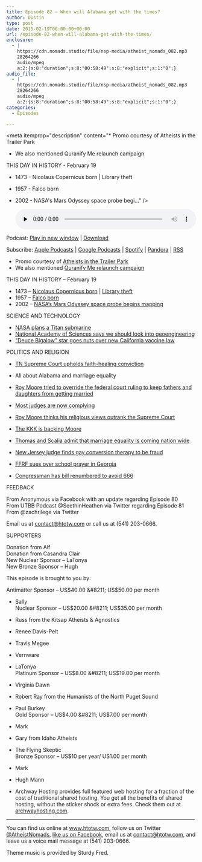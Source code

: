```yaml
---
title: Episode 82 – When will Alabama get with the times?
author: Dustin
type: post
date: 2015-02-19T06:00:00+00:00
url: /episode-82-when-will-alabama-get-with-the-times/
enclosure:
  - |
    https://cdn.nomads.studio/file/nsp-media/atheist_nomads_082.mp3
    28264266
    audio/mpeg
    a:2:{s:8:"duration";s:8:"00:58:49";s:8:"explicit";s:1:"0";}
audio_file:
  - |
    https://cdn.nomads.studio/file/nsp-media/atheist_nomads_082.mp3
    28264266
    audio/mpeg
    a:2:{s:8:"duration";s:8:"00:58:49";s:8:"explicit";s:1:"0";}
categories:
  - Episodes

---
```

<div itemscope itemtype="http://schema.org/AudioObject">
  <meta itemprop="name" content="Episode 82 &#8211; When will Alabama get with the times?" />
  
  <meta itemprop="uploadDate" content="2015-02-18T23:00:00-07:00" />
  
  <meta itemprop="encodingFormat" content="audio/mpeg" />
  
  <meta itemprop="duration" content="PT58M49S" />
  
  <meta itemprop="description" content="* Promo courtesy of Atheists in the Trailer Park
* We also mentioned Quranify Me relaunch campaign

THIS DAY IN HISTORY - February 19

* 1473 - Nicolaus Copernicus born | Library theft
* 1957 - Falco born
* 2002 - NASA's Mars Odyssey space probe begi..." />
  
  <meta itemprop="contentUrl" content="https://dts.podtrac.com/redirect.mp3/cdn.nomads.studio/file/nsp-media/atheist_nomads_082.mp3" />
  
  <meta itemprop="contentSize" content="27.0" />
  </p> 
  
  <div class="powerpress_player" id="powerpress_player_8337">
    <audio class="wp-audio-shortcode" id="audio-5156-81" preload="none" style="width: 100%;" controls="controls"><source type="audio/mpeg" src="https://dts.podtrac.com/redirect.mp3/cdn.nomads.studio/file/nsp-media/atheist_nomads_082.mp3?_=81" /><a href="https://dts.podtrac.com/redirect.mp3/cdn.nomads.studio/file/nsp-media/atheist_nomads_082.mp3">https://dts.podtrac.com/redirect.mp3/cdn.nomads.studio/file/nsp-media/atheist_nomads_082.mp3</a></audio>
  </div>
</div>

<p class="powerpress_links powerpress_links_mp3">
  Podcast: <a href="https://dts.podtrac.com/redirect.mp3/cdn.nomads.studio/file/nsp-media/atheist_nomads_082.mp3" class="powerpress_link_pinw" target="_blank" title="Play in new window" onclick="return powerpress_pinw('https://htotw.com/?powerpress_pinw=5156-podcast');" rel="nofollow">Play in new window</a> | <a href="https://dts.podtrac.com/redirect.mp3/cdn.nomads.studio/file/nsp-media/atheist_nomads_082.mp3" class="powerpress_link_d" title="Download" rel="nofollow" download="atheist_nomads_082.mp3">Download</a>
</p>

<p class="powerpress_links powerpress_subscribe_links">
  Subscribe: <a href="https://podcasts.apple.com/us/podcast/humanists-take-on-the-world/id530050098?mt=2&ls=1" class="powerpress_link_subscribe powerpress_link_subscribe_itunes" target="_blank" title="Subscribe on Apple Podcasts" rel="nofollow">Apple Podcasts</a> | <a href="https://www.google.com/podcasts?feed=aHR0cDovL2F0aGVpc3Rub21hZHMubGlic3luLmNvbS9yc3M%3D" class="powerpress_link_subscribe powerpress_link_subscribe_googleplay" target="_blank" title="Subscribe on Google Podcasts" rel="nofollow">Google Podcasts</a> | <a href="https://open.spotify.com/show/3LzK2xZGike6Tc1GEMtMbr?si=LieN9SNuTpq96smuaUsH8A" class="powerpress_link_subscribe powerpress_link_subscribe_spotify" target="_blank" title="Subscribe on Spotify" rel="nofollow">Spotify</a> | <a href="https://www.pandora.com/podcast/atheist-nomads/PC:10122?corr=62071012&part=ug" class="powerpress_link_subscribe powerpress_link_subscribe_pandora" target="_blank" title="Subscribe on Pandora" rel="nofollow">Pandora</a> | <a href="https://htotw.com/feed/podcast/" class="powerpress_link_subscribe powerpress_link_subscribe_rss" target="_blank" title="Subscribe via RSS" rel="nofollow">RSS</a>
</p>

* Promo courtesy of <a href="http://tparkatheist.blogspot.com/" target="_blank" rel="noopener">Atheists in the Trailer Park</a>  
* We also mentioned [Quranify Me relaunch campaign][1]

THIS DAY IN HISTORY &#8211; February 19

* 1473 &#8211; <a href="http://en.wikipedia.org/wiki/Nicolaus_Copernicus" target="_blank" rel="noopener">Nicolaus Copernicus born</a> | <a href="http://www.9news.com.au/world/2015/02/15/03/09/stolen-books-by-copernicus-and-galileo-returned-to-library&quot;" target="_blank" rel="noopener">Library theft</a>  
* 1957 &#8211; <a href="http://en.wikipedia.org/wiki/Falco_%28musician%29" target="_blank" rel="noopener">Falco born</a>  
* 2002 &#8211; <a href="http://en.wikipedia.org/wiki/2001_Mars_Odyssey" target="_blank" rel="noopener">NASA&#8217;s Mars Odyssey space probe begins mapping</a>

SCIENCE AND TECHNOLOGY

* <a href="http://www.newkerala.com/news/2015/fullnews-19245.html" target="_blank" rel="noopener">NASA plans a Titan submarine</a>  
* <a href="http://www.cbc.ca/m/news/technology/geoengineering-to-cool-the-earth-nas-proposes-a-serious-look-1.2953100" target="_blank" rel="noopener">National Academy of Sciences says we should look into geoengineering</a>  
* <a href="http://www.10news.com/news/local-politician-goes-toe-to-toe-with-deuce-bigalow-actor-over-proposed-changes-to-vaccination-law" target="_blank" rel="noopener">“Deuce Bigalow” star goes nuts over new California vaccine law</a>

POLITICS AND RELIGION

* <a href="http://www.tennessean.com/story/news/2015/02/13/supreme-court-faith-healing-law-stands/23385613/" target="_blank" rel="noopener">TN Supreme Court upholds faith-healing conviction</a>

* All about Alabama and marriage equality

* <a href="http://www.rawstory.com/rs/2015/02/alabamas-roy-moore-i-blocked-gay-marriages-because-father-daughter-weddings-were-next/" target="_blank" rel="noopener">Roy Moore tried to override the federal court ruling to keep fathers and daughters from getting married</a>  
* <a href="http://www.nytimes.com/2015/02/14/us/most-alabama-counties-are-granting-same-sex-marriage-licenses.html" target="_blank" rel="noopener">Most judges are now complying</a>  
* <a href="http://www.rawstory.com/rs/2015/02/roy-moore-if-supreme-court-changes-gods-organic-law-on-marriage-i-would-not-be-bound-thereby/" target="_blank" rel="noopener">Roy Moore thinks his religious views outrank the Supreme Court</a>  
* <a href="http://www.salon.com/2015/02/14/kkk_issues_call_to_arms_over_alabama_same_sex_marriage_ruling_partner/" target="_blank" rel="noopener">The KKK is backing Moore</a>  
* <a href="http://www.slate.com/blogs/outward/2015/02/09/the_supreme_court_just_admitted_it_s_going_to_rule_for_gay_marriage.html" target="_blank" rel="noopener">Thomas and Scalia admit that marriage equality is coming nation wide</a>

* <a href="http://www.nj.com/politics/index.ssf/2015/02/therapists_who_say_homosexuality_can_be_cured_are.html" target="_blank" rel="noopener">New Jersey judge finds gay conversion therapy to be fraud</a>  
* <a href="http://ffrf.org/news/news-releases/item/22342-ffrf-sues-over-egregious-school-prayer-in-swainsboro-ga" target="_blank" rel="noopener">FFRF sues over school prayer in Georgia</a>  
* <a href="http://thehill.com/policy/energy-environment/231787-republican-avoids-apocalyptic-666" target="_blank" rel="noopener">Congressman has bill renumbered to avoid 666</a>

FEEDBACK

From Anonymous via Facebook with an update regarding Episode 80  
From UTBB Podcast @SeethinHeathen via Twitter regarding Episode 81  
From @zachrilege via Twitter

Email us at contact@htotw.com or call us at (541) 203-0666.

SUPPORTERS

Donation from Alf  
Donation from Casandra Clair  
New Nuclear Sponsor &#8211; LaTonya  
New Bronze Sponsor &#8211; Hugh

This episode is brought to you by:

Antimatter Sponsor &#8211; US$40.00 &#8211; US$50.00 per month  
* Sally  
Nuclear Sponsor &#8211; US$20.00 &#8211; US$35.00 per month  
* Russ from the Kitsap Atheists & Agnostics  
* Renee Davis-Pelt  
* Travis Megee  
* Vernware  
* LaTonya  
Platinum Sponsor &#8211; US$8.00 &#8211; US$19.00 per month  
* Virginia Dawn  
* Robert Ray from the Humanists of the North Puget Sound  
* Paul Burkey  
Gold Sponsor &#8211; US$4.00 &#8211; US$7.00 per month  
* Mark  
* Gary from Idaho Atheists  
* The Flying Skeptic  
Bronze Sponsor &#8211; US$10 per year/ US1.00 per month  
* Mark  
* Hugh Mann

* Archway Hosting provides full featured web hosting for a fraction of the cost of traditional shared hosting. You get all the benefits of shared hosting, without the sticker shock or extra fees. Check them out at <a href="http://archwayhosting.com/" target="_blank" rel="noopener">archwayhosting.com</a>.

<hr width="500" />

You can find us online at <a href="https://www.htotw.com/" target="_blank" rel="noopener">www.htotw.com</a>, follow us on Twitter <a href="https://twitter.com/AtheistNomads" target="_blank" rel="noopener">@AtheistNomads</a>, <a href="https://htotw.com/facebook" target="_blank" rel="noopener">like us on Facebook</a>, email us at <contact@htotw.com>, and leave us a voice mail message at (541) 203-0666.

Theme music is provided by Sturdy Fred.

 [1]: http://teespring.com/fairiesbeforefacts